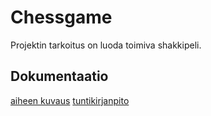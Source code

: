# Chessgame

Projektin tarkoitus on luoda toimiva shakkipeli.

## Dokumentaatio

[aiheen kuvaus](Dokumentaatio/Aihe.md)
[tuntikirjanpito](Dokumentaatio/Tuntikirjanpito.md)